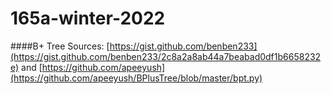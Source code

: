 # 165a-winter-2022

####B+ Tree Sources:
[https://gist.github.com/benben233](https://gist.github.com/benben233/2c8a2a8ab44a7beabad0df1b6658232e)
and
[https://github.com/apeeyush](https://github.com/apeeyush/BPlusTree/blob/master/bpt.py)
